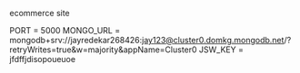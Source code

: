 ecommerce site

PORT = 5000
MONGO_URL = mongodb+srv://jayredekar268426:jay123@cluster0.domkg.mongodb.net/?retryWrites=true&w=majority&appName=Cluster0
JSW_KEY = jfdffjdisopoueuoe

